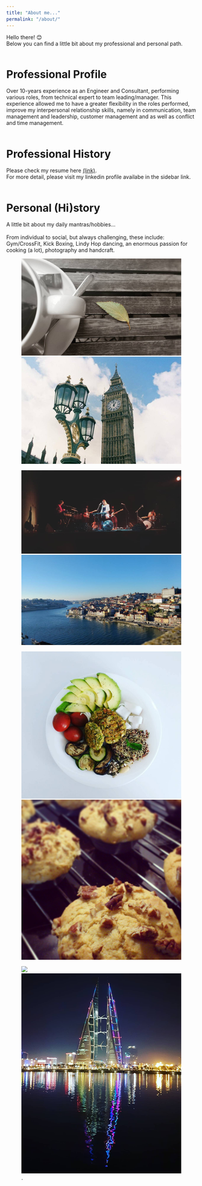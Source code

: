 ```yaml
---
title: "About me..."
permalink: "/about/"
---
```

Hello there! :blush: <br>
Below you can find a little bit about my professional and personal path.
<br><br>
# Professional Profile
Over 10-years experience as an Engineer and Consultant, performing various roles, from technical expert to team leading/manager.
This experience allowed me to have a greater flexibility in the roles performed, improve my interpersonal relationship skills, namely in communication, team management and leadership, customer management and as well as conflict and time management.
<br><br>
# Professional History
Please check my resume here [(link)](/images/CV_Luís_Sá.pdf).<br>
For more detail, please visit my linkedin profile availabe in the sidebar link.
<br><br>
# Personal (Hi)story
A little bit about my daily mantras/hobbies...
<br><br>
From individual to social, but always challenging, these include: Gym/CrossFit, Kick Boxing, Lindy Hop dancing, an enormous passion for cooking (a lot), photography and handcraft.

<figure class="half">
	<img src="/images/coffee.jpg"> 
  <img src="/images/london_2014.jpg">
</figure>
<figure class="half">
  <img src="/images/concert_porto.jpg">
	<img src="/images/porto.png">
</figure>
<figure class="half">  
  <img src="/images/vegan.jpg">
  <img src="/images/muffins.jpg">
</figure>
<figure class="half">
  <img src="/images/tiramisu.jpg.">
  <img src="/images/bahrain.jpg">
	<figcaption> .</figcaption>
</figure>
